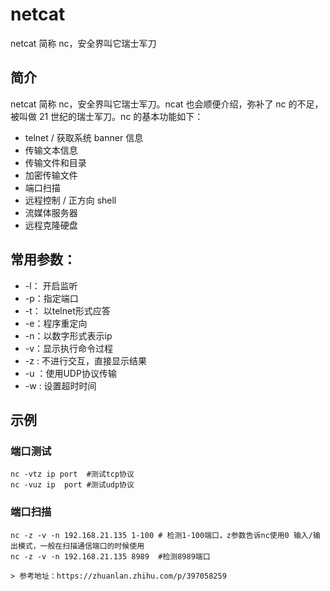 netcat
===

netcat 简称 nc，安全界叫它瑞士军刀

## 简介

netcat 简称 nc，安全界叫它瑞士军刀。ncat 也会顺便介绍，弥补了 nc 的不足，被叫做 21 世纪的瑞士军刀。nc 的基本功能如下：

- telnet / 获取系统 banner 信息
- 传输文本信息
- 传输文件和目录
- 加密传输文件
- 端口扫描
- 远程控制 / 正方向 shell
- 流媒体服务器
- 远程克隆硬盘

## 常用参数：
- -l： 开启监听
- -p：指定端口
- -t： 以telnet形式应答
- -e：程序重定向
- -n：以数字形式表示ip
- -v：显示执行命令过程
- -z : 不进行交互，直接显示结果
- -u ：使用UDP协议传输
- -w : 设置超时时间

## 示例

### 端口测试

```shell
nc -vtz ip port  #测试tcp协议
nc -vuz ip  port #测试udp协议
```

### 端口扫描 

```
nc -z -v -n 192.168.21.135 1-100 # 检测1-100端口，z参数告诉nc使用0 输入/输出模式，一般在扫描通信端口的时候使用
nc -z -v -n 192.168.21.135 8989  #检测8989端口

> 参考地址：https://zhuanlan.zhihu.com/p/397058259